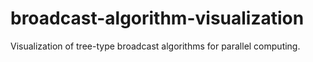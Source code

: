 # broadcast-algorithm-visualization
Visualization of tree-type broadcast algorithms for parallel computing.
